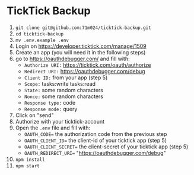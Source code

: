 # TickTick Backup

1. `git clone git@github.com:71m024/ticktick-backup.git`
2. `cd ticktick-backup`
3. `mv .env.example .env `
4. Login on https://developer.ticktick.com/manage/1509
5. Create an app (you will need it in the following steps)
6. go to https://oauthdebugger.com/ and fill with:
    - `Authorize URI:` https://ticktick.com/oauth/authorize
    - `Redirect URI:` https://oauthdebugger.com/debug
    - `Client ID:` from your app (step 5)
    - `Scope:` tasks:write tasks:read
    - `State:` some random characters
    - `Nonce:` some random characters
    - `Response type:` code
    - `Response mode:` query
7. Click on "send"
8. Authorize with your ticktick-account
9. Open the `.env` file and fill with:
    * `OAUTH_CODE=` the authorization code from the previous step
    * `OAUTH_CLIENT_ID=` the client-id of your ticktick app (step 5)
    * `OAUTH_CLIENT_SECRET=` the client-secret of your ticktick app (step 5)
    * `OAUTH_REDIRECT_URI=` "https://oauthdebugger.com/debug"
10. `npm install`
11. `npm start`
